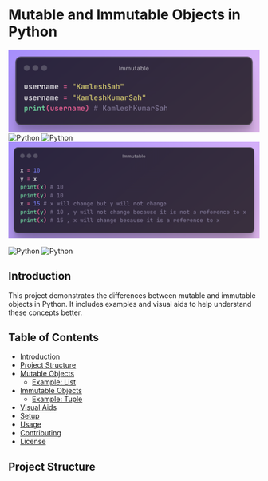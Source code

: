 # Mutable and Immutable Objects in Python

![Python](./components/Immutable.png)
![Python](./components/Screenshot%202024-06-10%20at%201.05.33 AM.png)
![Python](./components/Screenshot%202024-06-10%20at%201.08.52 AM.png)
![Python](./components/Immutable%20(1).png)

![Python](./components/Screenshot%202024-06-10%20at%2012.59.34 AM.png)
![Python](./components/Screenshot%202024-06-10%20at%2012.59.44 AM.png)

## Introduction

This project demonstrates the differences between mutable and immutable objects in Python. It includes examples and visual aids to help understand these concepts better.

## Table of Contents

- [Introduction](#introduction)
- [Project Structure](#project-structure)
- [Mutable Objects](#mutable-objects)
  - [Example: List](#example-list)
- [Immutable Objects](#immutable-objects)
  - [Example: Tuple](#example-tuple)
- [Visual Aids](#visual-aids)
- [Setup](#setup)
- [Usage](#usage)
- [Contributing](#contributing)
- [License](#license)

## Project Structure

